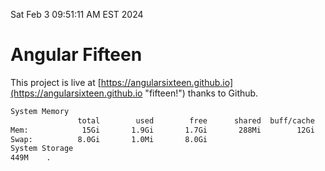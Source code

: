 Sat Feb  3 09:51:11 AM EST 2024

# Angular Fifteen


This project is live at [https://angularsixteen.github.io](https://angularsixteen.github.io "fifteen!") thanks to Github.

```bash
System Memory
               total        used        free      shared  buff/cache   available
Mem:            15Gi       1.9Gi       1.7Gi       288Mi        12Gi        13Gi
Swap:          8.0Gi       1.0Mi       8.0Gi
System Storage
449M	.
```
